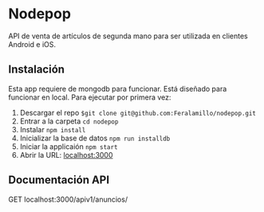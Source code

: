 # Nodepop

API de venta de artículos de segunda mano para ser utilizada en clientes Android e iOS.

## Instalación

Esta app requiere de mongodb para funcionar. Está diseñado para funcionar en local. Para ejecutar por primera vez:

1. Descargar el repo `$git clone git@github.com:Feralamillo/nodepop.git`
2. Entrar a la carpeta `cd nodepop`
3. Instalar `npm install`
4. Inicializar la base de datos `npm run installdb`
5. Iniciar la applicaión `npm start`
6. Abrir la URL: [localhost:3000](http://localhost:3000)

## Documentación API

GET localhost:3000/apiv1/anuncios/
